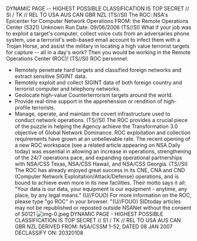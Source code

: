 DYNAMIC PAGE -- HIGHEST POSSIBLE CLASSIFICATION IS TOP SECRET // SI / TK // REL TO USA AUS CAN GBR NZL
(TS//SI) The ROC: NSA's Epicenter for Computer Network Operations
FROM: the Remote Operations Center (S321)
Unknown
Run Date: 09/06/2006
(TS//SI) What if your job was to exploit a target's computer, collect voice cuts from an adversaries phone system, use a terrorist's web-based email account to infect them with a Trojan Horse, and assist the military in locating a high value terrorist
targets for capture -- all in a day's work? Then you would be working in the Remote Operations Center (ROC)!
(TS//SI) ROC personnel:

- Remotely penetrate hard targets and classified foreign networks and extract sensitive SIGINT data.
- Remotely exploit and collect SIGINT data of both foreign country and terrorist computer and telephony networks.
- Geolocate high-value Counterterrorism targets around the world.
- Provide real-time support in the apprehension or rendition of high-profile terrorists.
- Manage, operate, and maintain the covert infrastructure used to conduct network operations.
(TS//SI) The ROC provides a crucial piece of the puzzle in helping the Agency achieve the Transformation 3.0 objective of Global Network Dominance. ROC exploitation and collection requirements have grown at an unbelievable rate. The recent opening of a new ROC workspace (see a related article appearing on NSA Daily today) was essential in allowing an increase in operations, strengthening of the 24/7 operations pace, and expanding operational partnerships with NSA/CSS Texas, NSA/CSS Hawaii, and NSA/CSS Georgia.
(TS//SI) The ROC has already enjoyed great success in its CNE, CNA and CND (Computer Network Exploitation/Attack/Defense) operations, and is bound to achieve even more in its new facilities. Their motto says it all: "Your data is our data, your equipment is our equipment - anytime, any place, by any legal means."
(U//FOUO) For more information on the ROC, please type "go ROC" in your browser.
"(U//FOUO) SIDtoday articles may not be republished or reposted outside NSANet without the consent of S0121
![img-0.jpeg](img-0.jpeg)
DYNAMIC PAGE -
HIGHEST POSSIBLE
CLASSIFICATION IS
TOP SECRET // S1 / TK
// REL TO USA AUS
CAN GBR NZL
DERIVED FROM:
NSA/CSSM 1-52,
DATED 08 JAN 2007
DECLASSIFY ON:
20320108
